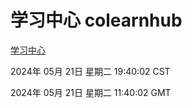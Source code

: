 # 学习中心 colearnhub
[学习中心](http://:56308/colearnhub/)

2024年 05月 21日 星期二 19:40:02 CST

2024年 05月 21日 星期二 11:40:02 GMT
